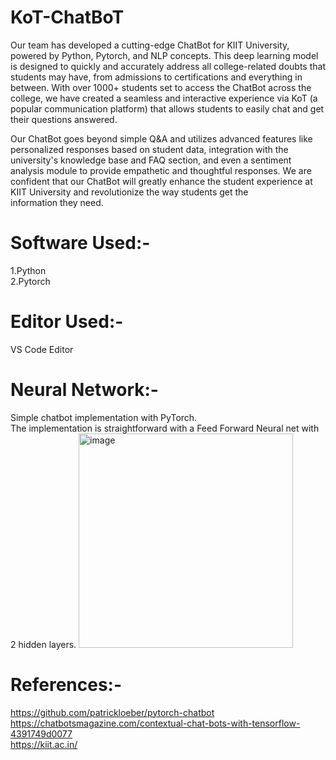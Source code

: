 # KoT-ChatBoT
Our team has developed a cutting-edge ChatBot for KIIT University, powered by Python, Pytorch, and NLP concepts. 
This deep learning model is designed to quickly and accurately address all college-related doubts that students may have, 
from admissions to certifications and everything in between. With over 1000+ students set to access the ChatBot across 
the college, we have created a seamless and interactive experience via KoT (a popular communication platform) 
that allows students to easily chat and get their questions answered. 

Our ChatBot goes beyond simple Q&A and utilizes advanced features like personalized responses based on student data, 
integration with the university's knowledge base and FAQ section, and even a sentiment analysis module to provide 
empathetic and thoughtful responses. We are confident that our ChatBot will greatly enhance the student experience at 
KIIT University and revolutionize the way students get the information they need.<br />

# Software Used:-
  1.Python <br />
  2.Pytorch
# Editor Used:-
  VS Code Editor
# Neural Network:-
Simple chatbot implementation with PyTorch.<br/>
The implementation is straightforward with a Feed Forward Neural net with 2 hidden layers.
<img width="343" alt="image" src="https://user-images.githubusercontent.com/76215048/232753632-d2401e88-441f-4cf1-9421-9dcb9d1bd947.png">

# References:-

https://github.com/patrickloeber/pytorch-chatbot<br />
https://chatbotsmagazine.com/contextual-chat-bots-with-tensorflow-4391749d0077<br />
https://kiit.ac.in/<br />




